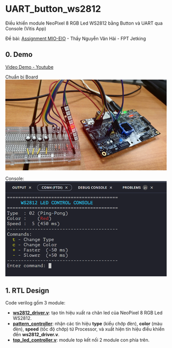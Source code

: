 # UART_button_ws2812

Điều khiển module NeoPixel 8 RGB Led WS2812 bằng Button và UART qua Console (Vitis App)

Đề bài: [Assignment MIO-EIO](Assigment_MIO-EIO.pdf) - Thầy Nguyễn Văn Hải - FPT Jetking

## 0. Demo
 
[Video Demo - Youtube](https://youtu.be/NjMW7L0Sqqs)

Chuẩn bị Board
![Demo](images/lab_2.jpg)

Console:
![Console](images/console.png)

## 1. RTL Design
Code verilog gồm 3 module: 
- [**ws2812_driver.v**](verilog/ws2812_driver.v): tạo tín hiệu xuất ra chân led của NeoPixel 8 RGB Led WS2812.
- [**pattern_controller**](verilog/pattern_controller.v): nhận các tín hiệu **type** (kiểu chớp đèn), **color** (màu đèn), **speed** (tốc độ chớp) từ Processor, và xuất hiện tín hiệu điều khiển đến **ws2812_driver.v**.
- [**top_led_controller.v**](verilog/top_led_controller.v): module top kết nối 2 module con phía trên.
